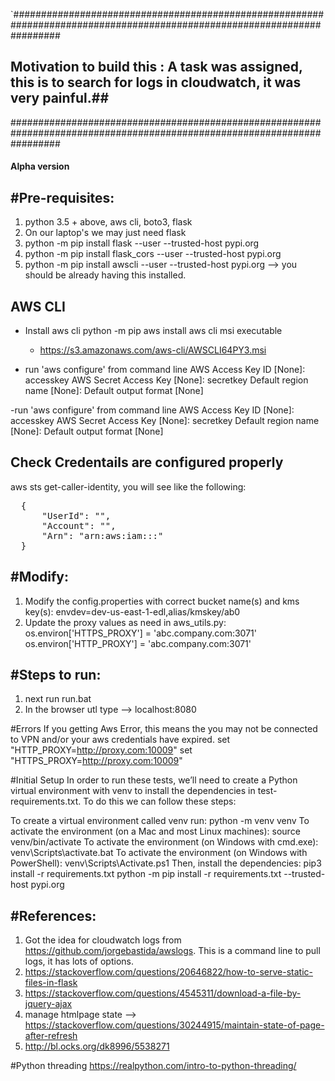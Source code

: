 `#########################################################################################################################
## Motivation to build this :  A task was assigned, this is to search for  logs in cloudwatch, it was very painful.##
#########################################################################################################################


####  Alpha version ######


#Pre-requisites:
-----------------
1. python 3.5 + above, aws cli, boto3, flask
2. On our laptop's we may just need flask
3. python -m pip install flask --user --trusted-host pypi.org
4. python -m pip install flask_cors --user --trusted-host pypi.org
5. python -m pip install awscli --user --trusted-host pypi.org --> you should be already having this installed.

AWS CLI
------------------
- Install aws cli
  python -m pip aws
  install aws cli msi executable
  - https://s3.amazonaws.com/aws-cli/AWSCLI64PY3.msi

- run  'aws configure' from command line
AWS Access Key ID [None]: accesskey
AWS Secret Access Key [None]: secretkey
Default region name [None]: 
Default output format [None]

-run  'aws configure' from command line
AWS Access Key ID [None]: accesskey
AWS Secret Access Key [None]: secretkey
Default region name [None]: 
Default output format [None]

Check Credentails are configured properly
------------------------------------------
aws sts get-caller-identity, you will see like the following:
<pre>
  {
      "UserId": "<REDACTED>",
      "Account": "<REDACTED>",
      "Arn": "arn:aws:iam::<REDACTED>:<REDACTED>"
  }
</pre>

#Modify:
-------------
1. Modify the config.properties with correct bucket name(s) and kms key(s):
    envdev=dev-us-east-1-edl,alias/kmskey/ab0
2. Update the proxy values as need in aws_utils.py:
    os.environ['HTTPS_PROXY'] = 'abc.company.com:3071'
    os.environ['HTTP_PROXY'] = 'abc.company.com:3071'

#Steps to run:
-----------------
1. next run run.bat
2. In the browser utl type -->  localhost:8080

#Errors
If you getting Aws Error, this means the you may not be connected to VPN and/or your aws credentials have expired.
set "HTTP_PROXY=http://proxy.com:10009"
set "HTTPS_PROXY=http://proxy.com:10009"



#Initial Setup
In order to run these tests, we’ll need to create a Python virtual environment with venv to install the dependencies in test-requirements.txt. To do this we can follow these steps:

To create a virtual environment called venv run: python -m venv venv
To activate the environment (on a Mac and most Linux machines): source venv/bin/activate
To activate the environment (on Windows with cmd.exe): venv\Scripts\activate.bat
To activate the environment (on Windows with PowerShell): venv\Scripts\Activate.ps1
Then, install the dependencies: pip3 install -r requirements.txt
python -m pip install  -r requirements.txt  --trusted-host pypi.org

#References:
----------
1. Got the idea for cloudwatch logs from  https://github.com/jorgebastida/awslogs. 
   This is a command line to pull logs, it has lots of options.
2. https://stackoverflow.com/questions/20646822/how-to-serve-static-files-in-flask
3. https://stackoverflow.com/questions/4545311/download-a-file-by-jquery-ajax
4. manage htmlpage state --> https://stackoverflow.com/questions/30244915/maintain-state-of-page-after-refresh
5. http://bl.ocks.org/dk8996/5538271

#Python threading
https://realpython.com/intro-to-python-threading/

